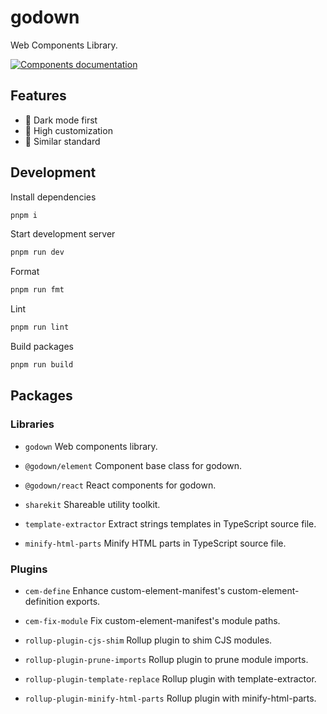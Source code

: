 # godown

Web Components Library.

<a href="https://godown.js.org" target="_blank"><img src="https://raw.githubusercontent.com/storybookjs/brand/main/badge/badge-storybook.svg" alt="Components documentation"></a>

## Features

- 🌙 Dark mode first
- 🎨 High customization
- 📐 Similar standard

## Development

Install dependencies

```sh
pnpm i
```

Start development server

```sh
pnpm run dev
```

Format

```sh
pnpm run fmt
```

Lint

```sh
pnpm run lint
```

Build packages

```sh
pnpm run build
```

## Packages

### Libraries

- `godown` Web components library.

- `@godown/element` Component base class for godown.

- `@godown/react` React components for godown.

- `sharekit` Shareable utility toolkit.

- `template-extractor` Extract strings templates in TypeScript source file.

- `minify-html-parts` Minify HTML parts in TypeScript source file.

### Plugins

- `cem-define` Enhance custom-element-manifest's custom-element-definition exports.

- `cem-fix-module` Fix custom-element-manifest's module paths.

- `rollup-plugin-cjs-shim` Rollup plugin to shim CJS modules.

- `rollup-plugin-prune-imports` Rollup plugin to prune module imports.

- `rollup-plugin-template-replace` Rollup plugin with template-extractor.

- `rollup-plugin-minify-html-parts` Rollup plugin with minify-html-parts.

